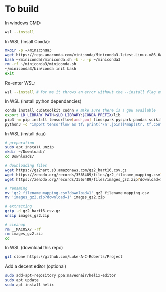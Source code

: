 # To build

In windows CMD:
```bash
wsl --install
```

In WSL (Insall Conda):
```bash
mkdir -p ~/miniconda3
wget https://repo.anaconda.com/miniconda/Miniconda3-latest-Linux-x86_64.sh -O ~/miniconda3/miniconda.sh
bash ~/miniconda3/miniconda.sh -b -u -p ~/miniconda3
rm -rf ~/miniconda3/miniconda.sh
~/miniconda3/bin/conda init bash
exit
```

Re-enter WSL:
```bash
wsl --install # for me it throws an error without the --install flag even if installed
```

In WSL (install python dependancies)
```bash
conda install cudatoolkit cudnn # make sure there is a gpu available
export LD_LIBRARY_PATH=$LD_LIBRARY:$CONDA_PREFIX/lib
pip3 -m pip install tensorflow[and-gpu] findspark pyspark pandas scikit-learn matplotlib seaborn
python3 -c "import tensorflow as tf; print('\n'.join([*map(str, tf.config.list_physical_devices())]))"
```

In WSL (install data)
```bash
# preparation
sudo apt install unzip
mkdir ~/Downloads/
cd Downloads/

# downloading files
wget https://gz2hart.s3.amazonaws.com/gz2_hart16.csv.gz
wget https://zenodo.org/records/3565489/files/gz2_filename_mapping.csv?download=1
wget https://zenodo.org/records/3565489/files/images_gz2.zip?download=1 # this wget takes some time

# renaming
mv 'gz2_filename_mapping.csv?download=1' gz2_filename_mapping.csv
mv 'images_gz2.zip?download=1' images_gz2.zip

# extracting
gzip -d gz2_hart16.csv.gz
unzip images_gz2.zip

# cleanup
rm __MACOSX/ -rf
rm images_gz2.zip
cd
```
In WSL (download this repo)
```bash
git clone https://github.com/Luke-A-C-Roberts/Project
```

Add a decent editor (optional)
```bash
sudo add-apt-repository ppa:maveonair/helix-editor
sudo apt update
sudo apt install helix
```
